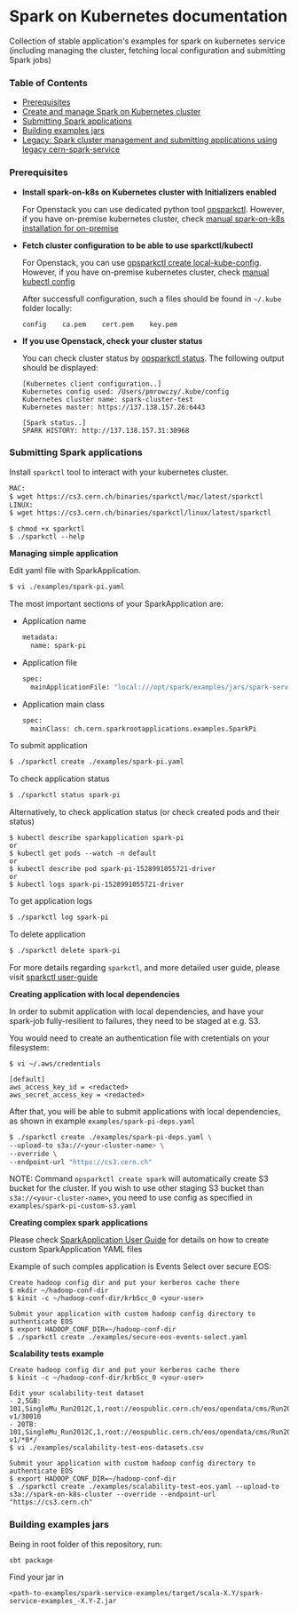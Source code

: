 # Spark on Kubernetes documentation

Collection of stable application's examples for spark on kubernetes service 
(including managing the cluster, fetching local configuration and submitting Spark jobs) 

### Table of Contents

- [Prerequisites](#prerequisites)
- [Create and manage Spark on Kubernetes cluster](https://github.com/cerndb/spark-on-k8s-operator/tree/master/opsparkctl)
- [Submitting Spark applications]()
- [Building examples jars](#building-examples-jars)
- [Legacy: Spark cluster management and submitting applications using legacy cern-spark-service](docs/spark-k8s-2.2.0-fork.md)

### Prerequisites

- **Install spark-on-k8s on Kubernetes cluster with Initializers enabled**

    For Openstack you can use dedicated python tool [opsparkctl](https://github.com/cerndb/spark-on-k8s-operator/tree/master/opsparkctl).
    However, if you have on-premise kubernetes cluster, check [manual spark-on-k8s installation for on-premise](docs/spark-k8s-cluster.md)

- **Fetch cluster configuration to be able to use sparkctl/kubectl**

    For Openstack, you can use [opsparkctl create local-kube-config](https://github.com/cerndb/spark-on-k8s-operator/tree/master/opsparkctl). 
    However, if you have on-premise kubernetes cluster, check [manual kubectl config](https://kubernetes.io/docs/tasks/access-application-cluster/configure-access-multiple-clusters)

    After successfull configuration, such a files should be found in `~/.kube` folder locally:
    ```
    config    ca.pem    cert.pem    key.pem
    ```

- **If you use Openstack, check your cluster status**
    
    You can check cluster status by [opsparkctl status](https://github.com/cerndb/spark-on-k8s-operator/tree/master/opsparkctl). 
    The following output should be displayed:
    
    ```
    [Kubernetes client configuration..]
    Kubernetes config used: /Users/pmrowczy/.kube/config
    Kubernetes cluster name: spark-cluster-test
    Kubernetes master: https://137.138.157.26:6443
    
    [Spark status..]
    SPARK HISTORY: http://137.138.157.31:30968
    ```

### Submitting Spark applications

Install `sparkctl` tool to interact with your kubernetes cluster. 

```bash
MAC:
$ wget https://cs3.cern.ch/binaries/sparkctl/mac/latest/sparkctl
LINUX:
$ wget https://cs3.cern.ch/binaries/sparkctl/linux/latest/sparkctl
```
```
$ chmod +x sparkctl
$ ./sparkctl --help
```

**Managing simple application**

Edit yaml file with SparkApplication. 

```bash
$ vi ./examples/spark-pi.yaml
```

The most important sections of your SparkApplication are:

- Application name
    ```bash
    metadata:
      name: spark-pi
    ```
- Application file
    ```bash
    spec:
      mainApplicationFile: "local:///opt/spark/examples/jars/spark-service-examples.jar"
    ```
- Application main class
    ```bash
    spec:
      mainClass: ch.cern.sparkrootapplications.examples.SparkPi
    ```

To submit application

```bash
$ ./sparkctl create ./examples/spark-pi.yaml
```

To check application status

```bash
$ ./sparkctl status spark-pi
```

Alternatively, to check application status (or check created pods and their status)

```
$ kubectl describe sparkapplication spark-pi
or
$ kubectl get pods --watch -n default
or
$ kubectl describe pod spark-pi-1528991055721-driver
or
$ kubectl logs spark-pi-1528991055721-driver
```

To get application logs

```bash
$ ./sparkctl log spark-pi
```

To delete application

```bash
$ ./sparkctl delete spark-pi
```

For more details regarding `sparkctl`, and more detailed user guide, 
please visit [sparkctl user-guide](https://github.com/cerndb/spark-on-k8s-operator/tree/master/sparkctl)

**Creating application with local dependencies**

In order to submit application with local dependencies, and have your spark-job fully-resilient to failures, 
they need to be staged at e.g. S3.

You would need to create an authentication file with cretentials on your filesystem:

```
$ vi ~/.aws/credentials

[default]
aws_access_key_id = <redacted>
aws_secret_access_key = <redacted>
``` 

After that, you will be able to submit applications with local dependencies, as shown in example `examples/spark-pi-deps.yaml` 

```bash
$ ./sparkctl create ./examples/spark-pi-deps.yaml \
--upload-to s3a://<your-cluster-name> \
--override \
--endpoint-url "https://cs3.cern.ch"
```

NOTE: Command `opsparkctl create spark` will automatically create S3 bucket for the cluster.
If you wish to use other staging S3 bucket than `s3a://<your-cluster-name>`, you need to use 
config as specified in `examples/spark-pi-custom-s3.yaml` 

**Creating complex spark applications**

Please check [SparkApplication User Guide](https://github.com/cerndb/spark-on-k8s-operator/blob/master/docs/user-guide.md) for details
on how to create custom SparkApplication YAML files

Example of such comples application is Events Select over secure EOS:

```
Create hadoop config dir and put your kerberos cache there
$ mkdir ~/hadoop-conf-dir
$ kinit -c ~/hadoop-conf-dir/krb5cc_0 <your-user>
```
```
Submit your application with custom hadoop config directory to authenticate EOS
$ export HADOOP_CONF_DIR=~/hadoop-conf-dir
$ ./sparkctl create ./examples/secure-eos-events-select.yaml
```

**Scalability tests example**

```
Create hadoop config dir and put your kerberos cache there
$ kinit -c ~/hadoop-conf-dir/krb5cc_0 <your-user>
```
```
Edit your scalability-test dataset
- 2,5GB: 101,SingleMu_Run2012C,1,root://eospublic.cern.ch/eos/opendata/cms/Run2012C/SingleMu/AOD/22Jan2013-v1/30010
- 20TB: 101,SingleMu_Run2012C,1,root://eospublic.cern.ch/eos/opendata/cms/Run2012C/SingleMu/AOD/22Jan2013-v1/*0*/
$ vi ./examples/scalability-test-eos-datasets.csv
```
```
Submit your application with custom hadoop config directory to authenticate EOS
$ export HADOOP_CONF_DIR=~/hadoop-conf-dir
$ ./sparkctl create ./examples/scalability-test-eos.yaml --upload-to s3a://spark-on-k8s-cluster --override --endpoint-url "https://cs3.cern.ch"
```

### Building examples jars

Being in root folder of this repository, run:

```
sbt package
```

Find your jar in 

```
<path-to-examples/spark-service-examples/target/scala-X.Y/spark-service-examples_-X.Y-Z.jar
```
